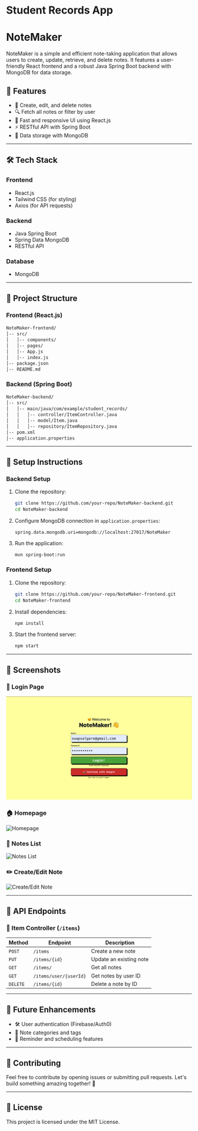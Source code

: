 # Student Records App
# NoteMaker

NoteMaker is a simple and efficient note-taking application that allows users to create, update, retrieve, and delete notes. It features a user-friendly React frontend and a robust Java Spring Boot backend with MongoDB for data storage.

## 📌 Features
- 📝 Create, edit, and delete notes
- 🔍 Fetch all notes or filter by user
- 🚀 Fast and responsive UI using React.js
- ⚡ RESTful API with Spring Boot
- 💾 Data storage with MongoDB

---

## 🛠️ Tech Stack

### Frontend
- React.js
- Tailwind CSS (for styling)
- Axios (for API requests)

### Backend
- Java Spring Boot
- Spring Data MongoDB
- RESTful API

### Database
- MongoDB

---

## 📂 Project Structure

### Frontend (React.js)
```
NoteMaker-frontend/
│-- src/
│   │-- components/
│   │-- pages/
│   │-- App.js
│   │-- index.js
│-- package.json
│-- README.md
```

### Backend (Spring Boot)
```
NoteMaker-backend/
│-- src/
│   │-- main/java/com/example/student_records/
│   │   │-- controller/ItemController.java
│   │   │-- model/Item.java
│   │   │-- repository/ItemRepository.java
│-- pom.xml
│-- application.properties
```

---

## 🚀 Setup Instructions

### Backend Setup
1. Clone the repository:
   ```bash
   git clone https://github.com/your-repo/NoteMaker-backend.git
   cd NoteMaker-backend
   ```
2. Configure MongoDB connection in `application.properties`:
   ```properties
   spring.data.mongodb.uri=mongodb://localhost:27017/NoteMaker
   ```
3. Run the application:
   ```bash
   mvn spring-boot:run
   ```

### Frontend Setup
1. Clone the repository:
   ```bash
   git clone https://github.com/your-repo/NoteMaker-frontend.git
   cd NoteMaker-frontend
   ```
2. Install dependencies:
   ```bash
   npm install
   ```
3. Start the frontend server:
   ```bash
   npm start
   ```

---

## 📸 Screenshots

### 🪪 Login Page
![Login Page](student-records-frontend/public/Login-Page.png)

### 🏠 Homepage
![Homepage](https://via.placeholder.com/800x400?text=Homepage)

### 📑 Notes List
![Notes List](https://via.placeholder.com/800x400?text=Notes+List)

### ✏️ Create/Edit Note
![Create/Edit Note](https://via.placeholder.com/800x400?text=Create/Edit+Note)

---

## 📜 API Endpoints

### 🔹 Item Controller (`/items`)
| Method  | Endpoint               | Description                      |
|---------|------------------------|----------------------------------|
| `POST`  | `/items`               | Create a new note               |
| `PUT`   | `/items/{id}`          | Update an existing note         |
| `GET`   | `/items/`              | Get all notes                   |
| `GET`   | `/items/user/{userId}` | Get notes by user ID            |
| `DELETE`| `/items/{id}`          | Delete a note by ID             |

---

## 🎯 Future Enhancements
- 🛠️ User authentication (Firebase/Auth0)
- 📌 Note categories and tags
- 📅 Reminder and scheduling features

---

## 🤝 Contributing
Feel free to contribute by opening issues or submitting pull requests. Let's build something amazing together! 🚀

---

## 📜 License
This project is licensed under the MIT License.



